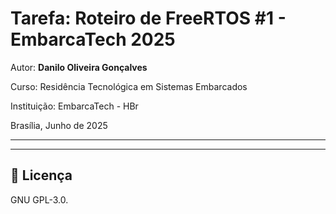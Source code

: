 
# Tarefa: Roteiro de FreeRTOS #1 - EmbarcaTech 2025

Autor: **Danilo Oliveira Gonçalves**

Curso: Residência Tecnológica em Sistemas Embarcados

Instituição: EmbarcaTech - HBr

Brasília, Junho de 2025

---

<!-- INSIRA O CONTEÚDO DO SEU README AQUI! -->

---

## 📜 Licença
GNU GPL-3.0.
